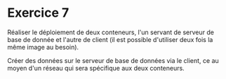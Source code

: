 # Exercice 7

Réaliser le déploiement de deux conteneurs, l'un servant de serveur de base de donnée et l'autre de client (il est possible d'utiliser deux fois la même image au besoin). 

Créer des données sur le serveur de base de données via le client, ce au moyen d'un réseau qui sera spécifique aux deux conteneurs. 